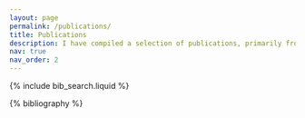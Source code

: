 ```yaml
---
layout: page
permalink: /publications/
title: Publications
description: I have compiled a selection of publications, primarily from my PhD research period, below.
nav: true
nav_order: 2
---
```


<!-- _pages/publications.md -->

<!-- Bibsearch Feature -->

{% include bib_search.liquid %}

<div class="publications">

{% bibliography %}

</div>
